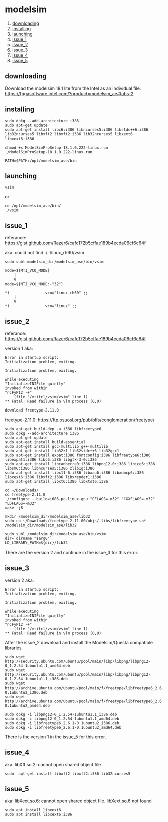 # modelsim

1.  [downloading](#downloading)
2.  [installing](#installing)
3.  [launching](#launching)
4.  [issue_1](#issue_1)
5.  [issue_2](#issue_2)
6.  [issue_3](#issue_3)
7.  [issue_4](#issue_4)
8.  [issue_5](#issue_5)

## downloading
Download the modelsim 18.1 lite from the Intel as an individual file: https://fpgasoftware.intel.com/?product=modelsim_ae#tabs-2

## installing
    sudo dpkg --add-architecture i386
    sudo apt-get update
    sudo apt-get install libc6:i386 libncurses5:i386 libstdc++6:i386 lib32ncurses5 libxft2 libxft2:i386 lib32ncurses5 libxext6 libxext6:i386

    chmod +x ModelSimProSetup-18.1.0.222-linux.run
    ./ModelSimProSetup-18.1.0.222-linux.run

    PATH=$PATH:/opt/modelsim_ase/bin

## launching
    vsim

or

    cd /opt/modelsim_ase/bin/
    ./vsim

## issue_1

referance: https://gist.github.com/Razer6/cafc172b5cffae189b4ecda06cf6c64f

aka: could not find ./../linux_rh60/vsim

    sudo subl modelsim_dir/modelsim_ase/bin/vsim

    mode=${MTI_VCO_MODE}
        |
        V
    mode=${MTI_VCO_MODE:-"32"}

    *)                vco="linux_rh60" ;; 
        |
        V 
    *)                vco="linux" ;;

## issue_2

referance: https://gist.github.com/Razer6/cafc172b5cffae189b4ecda06cf6c64f

version 1 aka:
    
    Error in startup script: 
    Initialization problem, exiting.
     
    Initialization problem, exiting.
     
    while executing
    "InitializeINIFile quietly"
    invoked from within
    "ncFyP12 -+"
        (file "/mtitcl/vsim/vsim" line 1)
    ** Fatal: Read failure in vlm process (0,0)

    download freetype-2.11.0

freetype-2.11.0: https://ftp.osuosl.org/pub/blfs/conglomeration/freetype/

    sudo apt-get build-dep -a i386 libfreetype6
    sudo dpkg --add-architecture i386
    sudo apt-get update
    sudo apt-get install build-essential
    sudo apt-get install gcc-multilib g++-multilib
    sudo apt-get install lib32z1 lib32stdc++6 lib32gcc1
    sudo apt-get install expat:i386 fontconfig:i386 libfreetype6:i386 libexpat1:i386 libc6:i386 libgtk-3-0:i386
    sudo apt-get install libcanberra0:i386 libpng12-0:i386 libice6:i386 libsm6:i386 libncurses5:i386 zlib1g:i386
    sudo apt-get install libx11-6:i386 libxau6:i386 libxdmcp6:i386 libxext6:i386 libxft2:i386 libxrender1:i386
    sudo apt-get install libxt6:i386 libxtst6:i386

    cd ~/Downloads/
    cd freetype-2.11.0
    ./configure --build=i686-pc-linux-gnu "CFLAGS=-m32" "CXXFLAGS=-m32" "LDFLAGS=-m32"
    make -j8

    mkdir /modelsim_dir/modelsim_ase/lib32
    sudo cp ~/Downloads/freetype-2.11.00/objs/.libs/libfreetype.so* /modelsim_dir/modelsim_ase/lib32

    sudo subl /modelsim_dir/modelsim_ase/bin/vsim
    dir=`dirname "$arg0"`
    LD_LIBRARY_PATH=${dir}/lib32

There are the version 2 and continue in the issue_3 for this error.

## issue_3

version 2 aka:
    
    Error in startup script: 
    Initialization problem, exiting.
     
    Initialization problem, exiting.
     
    while executing
    "InitializeINIFile quietly"
    invoked from within
    "ncFyP12 -+"
        (file "/mtitcl/vsim/vsim" line 1)
    ** Fatal: Read failure in vlm process (0,0)

After the issue_2 download and install the Modelsim/Questa compatible libraries

    sudo wget http://security.ubuntu.com/ubuntu/pool/main/libp/libpng/libpng12-0_1.2.54-1ubuntu1.1_amd64.deb
    sudo wget http://security.ubuntu.com/ubuntu/pool/main/libp/libpng/libpng12-0_1.2.54-1ubuntu1.1_i386.deb
    sudo wget http://archive.ubuntu.com/ubuntu/pool/main/f/freetype/libfreetype6_2.6.1-0.1ubuntu2_i386.deb
    sudo wget http://archive.ubuntu.com/ubuntu/pool/main/f/freetype/libfreetype6_2.6.1-0.1ubuntu2_amd64.deb

    sudo dpkg -i libpng12-0_1.2.54-1ubuntu1.1_i386.deb
    sudo dpkg -i libpng12-0_1.2.54-1ubuntu1.1_amd64.deb
    sudo dpkg -i libfreetype6_2.6.1-0.1ubuntu2_i386.deb
    sudo dpkg -i libfreetype6_2.6.1-0.1ubuntu2_amd64.deb

There is the version 1 in the issue_5 for this error.

## issue_4

aka: libXft.so.2: cannot open shared object file

    sudo  apt-get install libxft2 libxft2:i386 lib32ncurses5

## issue_5

aka: libXext.so.6: cannot open shared object file. libXext.so.6 not found

    sudo apt install libxext6
    sudo apt install libxext6:i386

